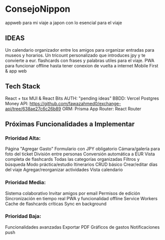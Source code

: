 # ConsejoNippon
appweb para mi viaje a japon con lo esencial para el viaje

## IDEAS
Un calendario organizador entre los amigos para organizar entradas para museos y horarios.
Un tricount personalizado que introduces jpy y te convierte a eur.
flashcards con frases y palabras utiles para el viaje.
PWA para funcionar offline hasta tener conexion de vuelta a internet
Mobile First & app web

## Tech Stack
React + tsx
MUI & React Bits
AUTH: "pending ideas"
BBDD: Vercel Postgres
Money API: https://github.com/fawazahmed0/exchange-api/tree/638ae27c6c26b89
ORM: Prisma
App Router: React Router

## Próximas Funcionalidades a Implementar
### Prioridad Alta:
Página "Agregar Gasto"
Formulario con JPY obligatorio
Cámara/galería para foto del ticket
División entre personas
Conversión automática a EUR
Vista completa de flashcards
Todas las categorías organizadas
Filtros y búsqueda
Modo práctica/estudio
Itinerarios CRUD básico
Crear/editar días del viaje
Agregar/reorganizar actividades
Vista calendario

### Prioridad Media:
Sistema colaborativo
Invitar amigos por email
Permisos de edición
Sincronización en tiempo real
PWA y funcionalidad offline
Service Workers
Cache de flashcards críticas
Sync en background

### Prioridad Baja:
Funcionalidades avanzadas
Exportar PDF
Gráficos de gastos
Notificaciones push
